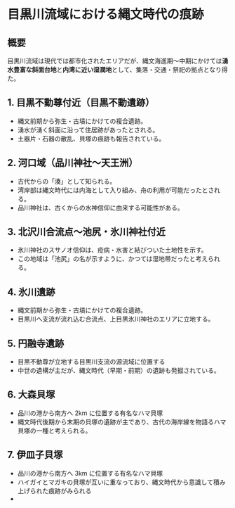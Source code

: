 # 目黒川流域における縄文時代の痕跡

## 概要

目黒川流域は現代では都市化されたエリアだが、縄文海進期〜中期にかけては**湧水豊富な斜面台地**と**内湾に近い湿潤地**として、集落・交通・祭祀の拠点となり得た。

## 1. 目黒不動尊付近（目黒不動遺跡）

- 縄文前期から弥生・古墳にかけての複合遺跡。
- 湧水が湧く斜面に沿って住居跡があったとされる。
- 土器片・石器の散乱、貝塚の痕跡も報告されている。

## 2. 河口域（品川神社〜天王洲）

- 古代からの「湊」として知られる。
- 湾岸部は縄文時代には内海として入り組み、舟の利用が可能だったとされる。
- 品川神社は、古くからの水神信仰に由来する可能性がある。

## 3. 北沢川合流点〜池尻・氷川神社付近

- 氷川神社のスサノオ信仰は、疫病・水害と結びついた土地性を示す。
- この地域は「池尻」の名が示すように、かつては湿地帯だったと考えられる。

## 4. 氷川遺跡

- 縄文前期から弥生・古墳にかけての複合遺跡。
- 目黒川へ支流が流れ込む合流点、上目黒氷川神社のエリアに立地する。

## 5. 円融寺遺跡

- 目黒不動尊が立地する目黒川支流の源流域に位置する
- 中世の遺構が主だが、縄文時代（早期・前期）の遺跡も発掘されている。

## 6. 大森貝塚

- 品川の港から南方へ 2km に位置する有名なハマ貝塚
- 縄文時代後期から末期の貝塚の遺跡が主であり、古代の海岸線を物語るハマ貝塚の一種と考えられる。

## 7. 伊皿子貝塚

- 品川の港から南方へ 3km に位置する有名なハマ貝塚
- ハイガイとマガキの貝塚が互いに重なっており、縄文時代から意識して積み上げられた痕跡がみられる
-
